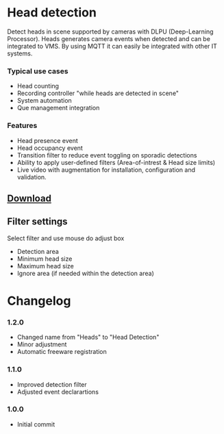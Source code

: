 # Head detection
Detect heads in scene supported by cameras with DLPU (Deep-Learning Processor).  Heads generates camera events when detected and can be integrated to VMS.  By using MQTT it can easily be integrated with other IT systems.

### Typical use cases
- Head counting
- Recording controller "while heads are detected in scene"
- System automation
- Que management integration

### Features
- Head presence event
- Head occupancy event
- Transition filter to reduce event toggling on sporadic detections
- Ability to apply user-defined filters (Area-of-intrest & Head size limits)
- Live video with augmentation for installation, configuration and validation.

## [Download](https://files.juhlin.me/acap/heads)

## Filter settings
Select filter and use mouse do adjust box
- Detection area
- Minimum head size
- Maximum head size
- Ignore area (if needed within the detection area)

# Changelog

### 1.2.0
- Changed name from "Heads" to "Head Detection"
- Minor adjustment
- Automatic freeware registration

### 1.1.0
- Improved detection filter
- Adjusted event declarartions
 
### 1.0.0
- Initial commit

